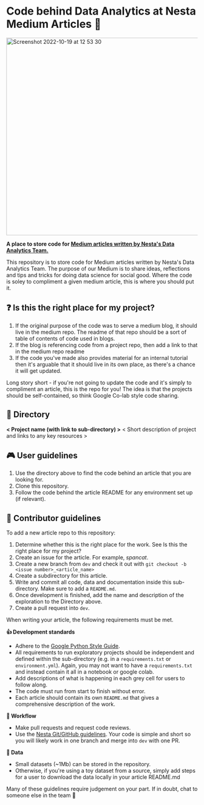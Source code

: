 # Code behind **Data Analytics at Nesta** Medium Articles :wave:

<img width="520" alt="Screenshot 2022-10-19 at 12 53 30" src="https://user-images.githubusercontent.com/46863334/196672092-d7b07034-4078-473d-9fb3-4992c97b71b4.png">

**A place to store code for [Medium articles written by Nesta's Data Analytics Team.](https://medium.com/data-analytics-at-nesta)**

This repository is to store code for Medium articles written by Nesta's Data Analytics Team. The purpose of our Medium is to share ideas, reflections and tips and tricks for doing data science for social good. Where the code is soley to compliment a given medium article, this is where you should put it. 

## ❓ Is this the right place for my project? 

1. If the original purpose of the code was to serve a medium blog, it should live in the medium repo. The readme of that repo should be a sort of table of contents of code used in blogs.
2. If the blog is referencing code from a project repo, then add a link to that in the medium repo readme
3. If the code you've made also provides material for an internal tutorial then it's arguable that it should live in its own place, as there's a chance it will get updated.

Long story short - if you're not going to update the code and it's simply to compliment an article, this is the repo for you! The idea is that the projects should be self-contained, so think Google Co-lab style code sharing.  

## 📖 Directory

**< Project name (with link to sub-directory) >**
< Short description of project and links to any key resources >

## 🎮 User guidelines

1. Use the directory above to find the code behind an article that you are looking for.
2. Clone this repository.
3. Follow the code behind the article README for any environment set up (if relevant). 

## 📝  Contributor guidelines

To add a new article repo to this repository:

1. Determine whether this is the right place for the work. See Is this the right place for my project? 
2. Create an issue for the article. For example, _spancat_.
3. Create a new branch from `dev` and check it out with `git checkout -b <issue number>_<article_name>`
4. Create a subdirectory for this article.
5. Write and commit all code, data and documentation inside this sub-directory. Make sure to add a `README.md`.
6. Once development is finished, add the name and description of the exploration to the Directory above.
7. Create a pull request into `dev`.

When writing your article, the following requirements must be met.

**👍 Development standards**
- Adhere to the [Google Python Style Guide](https://google.github.io/styleguide/pyguide.html).
- All requirements to run exploratory projects should be independent and defined within the sub-directory (e.g. in a `requirements.txt` or `environment.yml`). Again, you may not want to have a `requirements.txt` and instead contain it all in a notebook or google colab.
- Add descriptions of what is happening in each grey cell for users to follow along.  
- The code must run from start to finish without error.
- Each article should contain its own `README.md` that gives a comprehensive description of the work.

**🔀 Workflow**
- Make pull requests and request code reviews.
- Use the [Nesta Git/GitHub guidelines](https://github.com/nestauk/github_support/blob/dev/guidelines/README.md). Your code is simple and short so you will likely work in one branch and merge into `dev` with one PR. 

**💾 Data**
- Small datasets (~1Mb) can be stored in the repository. 
- Otherwise, if you're using a toy dataset from a source, simply add steps for a user to download the data locally in your article README.md 

Many of these guidelines require judgement on your part. If in doubt, chat to someone else in the team 🙂